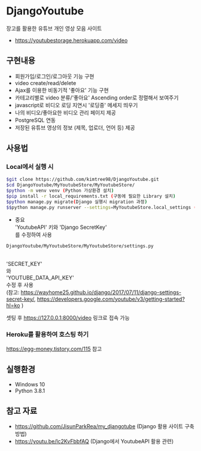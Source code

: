# DjangoYoutube
장고를 활용한 유튜브 개인 영상 모음 사이트

* https://youtubestorage.herokuapp.com/video

## 구현내용

  - 회원가입/로그인/로그아웃 기능 구현
  - video create/read/delete
  - Ajax를 이용한 비동기적 '좋아요' 기능 구현
  - 카테고리별로 video 분류/'좋아요' Ascending order로 정렬해서 보여주기
  - javascript로 비디오 로딩 지연시 '로딩중' 메세지 띄우기
  - 나의 비디오/좋아요한 비디오 관리 페이지 제공
  - PostgreSQL 연동
  - 저장된 유튜브 영상의 정보 (제목, 업로더, 언어 등) 제공


## 사용법

### Local에서 실행 시
```sh
$git clone https://github.com/kimtree98/DjangoYoutube.git
$cd DjangoYoutube/MyYoutubeStore/MyYoutubeStore/
$python -m venv venv (Python 가상환경 설치)
$pip install -r local_requirements.txt (구동에 필요한 Library 설치)
$python manage.py migrate(Django 실행시 migration 과정)
$$python manage.py runserver --settings=MyYoutubeStore.local_settings (Local Setting 파일로 서버 구동)
```
* 중요
<br>'YoutubeAPI' 키와  'Django SecretKey' </br> 를 수정하여 사용
```sh
DjangoYoutube/MyYoutubeStore/MyYoutubeStore/settings.py
```
<br>'SECRET_KEY'</br>와 <br>'YOUTUBE_DATA_API_KEY'</br> 수정 후 사용
<br>
(참고: https://wayhome25.github.io/django/2017/07/11/django-settings-secret-key/, 
https://developers.google.com/youtube/v3/getting-started?hl=ko )




셋팅 후 https://127.0.0.1:8000/video 링크로 접속 가능

### Heroku를 활용하여 호스팅 하기

https://egg-money.tistory.com/115 참고

## 실행환경
* Windows 10
* Python 3.8.1

## 참고 자료
* https://github.com/JisunParkRea/my_djangotube (Django 활용 사이트 구축 방법)
* https://youtu.be/lc2KvFbbfAQ (Django에서 YoutubeAPI 활용 관련)





